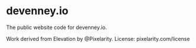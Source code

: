 # devenney.io

The public website code for devenney.io.

Work derived from Elevation by @Pixelarity. License: pixelarity.com/license

